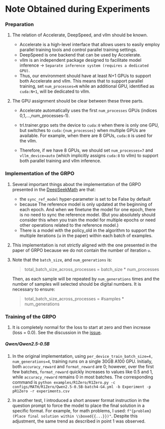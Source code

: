 # Note Obtained during Experiments


### Preparation

1. The relation of Accelerate, DeepSpeed, and vllm should be known.
    - Accelerate is a high-level interface that allows users to easily employ parallel training tools and control parallel training settings.
    - DeepSpeed is one backend that can be used by Accelerate.
    - vllm is an independent package designed to facilitate model inference → `Separate inference system (requires a dedicated GPU)`.
    - Thus, our environment should have at least N+1 GPUs to support both Accelerate and vllm. This means that to support parallel training, set `num_processes=N` while an additional GPU, identified as `cuda:N+1`, will be dedicated to vllm.

2. The GPU assignment should be clear between these three parts.
    - Accelerate automatically uses the first `num_processes` GPUs (indices 0,1,...,num_processes-1).
    - trl.trainer.grpo sets the device to `cuda:0` when there is only one GPU, but switches to `cuda:{num_processes}` when multiple GPUs are available. For example, when there are 8 GPUs, `cuda:8` is used for the vllm.  

    - Therefore, if we have 8 GPUs, we should set  `num_processes=7` and `vllm_device=auto` (which implicitly assigns `cuda:8` to vllm) to support both parallel training and vllm inference. 

### Implementation of the GRPO

1. Several important things about the implementation of the GRPO presented in the [DeepSeekMath](https://arxiv.org/pdf/2402.03300) are that:
    - the `sync_ref_model` hyper-parameter is set to be False by default
    - because The reference model is only updated at the beginning of each epoch. And when we finetune the model for one epoch, there is no need to sync the reference model. (But you absolutely should consider this when you train the model for multiple epochs or need other operations related to the reference model.)
    - There is a model with the policy_old in the algorithm to support the multiple iterations (u in the paper) within each batch of examples.

2. This implementation is not strictly aligned with the one presented in the paper of GRPO because we do not contain the number of iteration `u`.

3. Note that the `batch_size`, and `num_generations` is: 
    > total_batch_size_across_processes = batch_size * num_processes

    Then, as each sample will be repeated by `num_generations` times and the number of samples will selected should be digital numbers. It is necessary to ensure:
    
    > total_batch_size_across_processes = #samples * num_generations



### Training of the GRPO

1. It is completely normal for the loss to start at zero and then increase (loss = 0.0). See the discussion in the [issue](https://github.com/huggingface/open-r1/issues/239#issuecomment-2646297851).


##### Qwen/Qwen2.5-0.5B

1. In the original implementation, using `per_device_train_batch_size=4, num_generations=4`, training runs on a single 30GB A100 GPU. Initially, both `accuracy_reward` and `format_reward` are 0; however, over the first few batches, `format_reward` quickly increases to values like 0.5 and 1, while `accuracy_reward` remains 0 in most batches. The corresponding command is ```python examples/R1Zero/R1Zero.py -c configs/MATH/R1Zero/Qwen2.5-0.5B-batch4-G4.yml -b Experiment -p pR1Zero -r experiments.csv```

2. In another test, I introduced a short answer format instruction in the question prompt to force the model to place the final solution in a specific format. For example, for math problems, I used: `f"{problem} (Place final solution within \\boxed{{...}})"`. Despite this adjustment, the same trend as described in point 1 was observed.